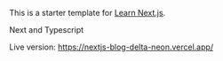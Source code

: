 This is a starter template for [Learn Next.js](https://nextjs.org/learn).

Next and Typescript

Live version: https://nextjs-blog-delta-neon.vercel.app/
